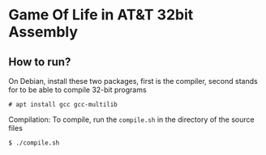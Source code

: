 # Game Of Life in AT&T 32bit Assembly
## How to run?
On Debian, install these two packages, first is the compiler, second stands for to be able to compile 32-bit programs
```
# apt install gcc gcc-multilib
```
Compilation: To compile, run the `compile.sh` in the directory of the source files
```
$ ./compile.sh
```
